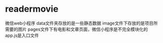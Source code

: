 # readermovie
微信web小程序
data文件夹存放的是一些静态数据
image文件下存放的是项目所需要的图片
pages文件下有电影和文章页面，微信小程序是不完全模块化的
app.js是入口文件

